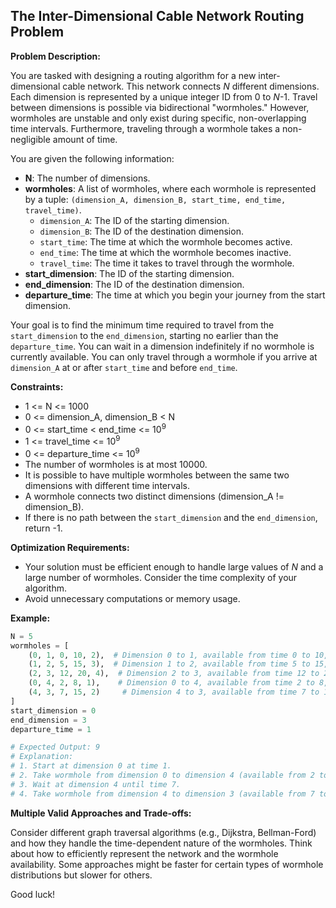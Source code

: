 ## The Inter-Dimensional Cable Network Routing Problem

**Problem Description:**

You are tasked with designing a routing algorithm for a new inter-dimensional cable network. This network connects *N* different dimensions. Each dimension is represented by a unique integer ID from 0 to *N*-1. Travel between dimensions is possible via bidirectional "wormholes." However, wormholes are unstable and only exist during specific, non-overlapping time intervals. Furthermore, traveling through a wormhole takes a non-negligible amount of time.

You are given the following information:

*   **N**: The number of dimensions.
*   **wormholes**: A list of wormholes, where each wormhole is represented by a tuple: `(dimension_A, dimension_B, start_time, end_time, travel_time)`.
    *   `dimension_A`: The ID of the starting dimension.
    *   `dimension_B`: The ID of the destination dimension.
    *   `start_time`: The time at which the wormhole becomes active.
    *   `end_time`: The time at which the wormhole becomes inactive.
    *   `travel_time`: The time it takes to travel through the wormhole.
*   **start_dimension**: The ID of the starting dimension.
*   **end_dimension**: The ID of the destination dimension.
*   **departure_time**: The time at which you begin your journey from the start dimension.

Your goal is to find the minimum time required to travel from the `start_dimension` to the `end_dimension`, starting no earlier than the `departure_time`. You can wait in a dimension indefinitely if no wormhole is currently available. You can only travel through a wormhole if you arrive at `dimension_A` at or after `start_time` and before `end_time`.

**Constraints:**

*   1 <= N <= 1000
*   0 <= dimension_A, dimension_B < N
*   0 <= start_time < end_time <= 10<sup>9</sup>
*   1 <= travel_time <= 10<sup>9</sup>
*   0 <= departure_time <= 10<sup>9</sup>
*   The number of wormholes is at most 10000.
*   It is possible to have multiple wormholes between the same two dimensions with different time intervals.
*   A wormhole connects two distinct dimensions (dimension_A != dimension_B).
*   If there is no path between the `start_dimension` and the `end_dimension`, return -1.

**Optimization Requirements:**

*   Your solution must be efficient enough to handle large values of *N* and a large number of wormholes.  Consider the time complexity of your algorithm.
*   Avoid unnecessary computations or memory usage.

**Example:**

```python
N = 5
wormholes = [
    (0, 1, 0, 10, 2),  # Dimension 0 to 1, available from time 0 to 10, travel time 2
    (1, 2, 5, 15, 3),  # Dimension 1 to 2, available from time 5 to 15, travel time 3
    (2, 3, 12, 20, 4),  # Dimension 2 to 3, available from time 12 to 20, travel time 4
    (0, 4, 2, 8, 1),    # Dimension 0 to 4, available from time 2 to 8, travel time 1
    (4, 3, 7, 15, 2)     # Dimension 4 to 3, available from time 7 to 15, travel time 2
]
start_dimension = 0
end_dimension = 3
departure_time = 1

# Expected Output: 9
# Explanation:
# 1. Start at dimension 0 at time 1.
# 2. Take wormhole from dimension 0 to dimension 4 (available from 2 to 8), travel time 1.  Arrive at dimension 4 at time 1 + 1 = 2.
# 3. Wait at dimension 4 until time 7.
# 4. Take wormhole from dimension 4 to dimension 3 (available from 7 to 15), travel time 2.  Arrive at dimension 3 at time 7 + 2 = 9.
```

**Multiple Valid Approaches and Trade-offs:**

Consider different graph traversal algorithms (e.g., Dijkstra, Bellman-Ford) and how they handle the time-dependent nature of the wormholes. Think about how to efficiently represent the network and the wormhole availability. Some approaches might be faster for certain types of wormhole distributions but slower for others.

Good luck!

